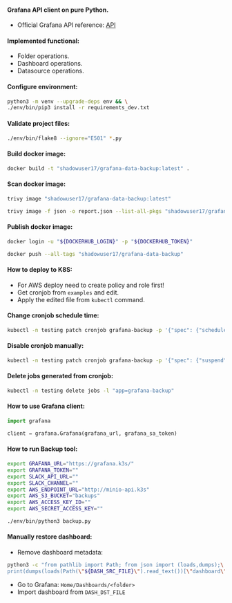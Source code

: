 #### Grafana API client on pure Python.
- Official Grafana API reference: [API](https://grafana.com/docs/grafana/latest/developers/http_api/)

#### Implemented functional:
- Folder operations.
- Dashboard operations.
- Datasource operations.

#### Configure environment:
```bash
python3 -m venv --upgrade-deps env && \
./env/bin/pip3 install -r requirements_dev.txt
```

#### Validate project files:
```bash
./env/bin/flake8 --ignore="E501" *.py
```

#### Build docker image:
```bash
docker build -t "shadowuser17/grafana-data-backup:latest" .
```

#### Scan docker image:
```bash
trivy image "shadowuser17/grafana-data-backup:latest"
```
```bash
trivy image -f json -o report.json --list-all-pkgs "shadowuser17/grafana-data-backup:latest"
```

#### Publish docker image:
```bash
docker login -u "${DOCKERHUB_LOGIN}" -p "${DOCKERHUB_TOKEN}"
```
```bash
docker push --all-tags "shadowuser17/grafana-data-backup"
```

#### How to deploy to K8S:
- For AWS deploy need to create policy and role first!
- Get cronjob from `examples` and edit.
- Apply the edited file from `kubectl` command.

#### Change cronjob schedule time:
```bash
kubectl -n testing patch cronjob grafana-backup -p '{"spec": {"schedule": "*/5 * * * *"}}'
```

#### Disable cronjob manually:
```bash
kubectl -n testing patch cronjob grafana-backup -p '{"spec": {"suspend": true}}'
```

#### Delete jobs generated from cronjob:
```bash
kubectl -n testing delete jobs -l "app=grafana-backup"
```

#### How to use Grafana client:
```python
import grafana

client = grafana.Grafana(grafana_url, grafana_sa_token)
```

#### How to run Backup tool:
```bash
export GRAFANA_URL="https://grafana.k3s/"
export GRAFANA_TOKEN=""
export SLACK_API_URL=""
export SLACK_CHANNEL=""
export AWS_ENDPOINT_URL="http://minio-api.k3s"
export AWS_S3_BUCKET="backups"
export AWS_ACCESS_KEY_ID=""
export AWS_SECRET_ACCESS_KEY=""
```
```bash
./env/bin/python3 backup.py
```

#### Manually restore dashboard:
- Remove dashboard metadata:
```bash
python3 -c "from pathlib import Path; from json import (loads,dumps);\
print(dumps(loads(Path(\"${DASH_SRC_FILE}\").read_text())[\"dashboard\"]))" > "${DASH_DST_FILE}"
```
- Go to Grafana: `Home/Dashboards/<folder>`
- Import dashboard from `DASH_DST_FILE`
